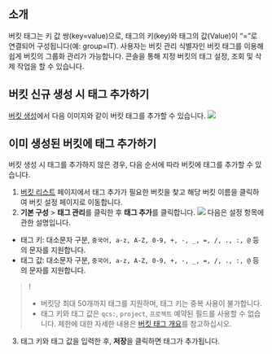 ## 소개

버킷 태그는 키 값 쌍(key=value)으로, 태그의 키(key)와 태그의 값(Value)이 “=”로 연결되어 구성됩니다(예: group=IT). 사용자는 버킷 관리 식별자인 버킷 태그를 이용해 쉽게 버킷의 그룹화 관리가 가능합니다. 콘솔을 통해 지정 버킷의 태그 설정, 조회 및 삭제 작업을 할 수 있습니다.



## 버킷 신규 생성 시 태그 추가하기

[버킷 생성](https://intl.cloud.tencent.com/document/product/436/13309)에서 다음 이미지와 같이 버킷 태그를 추가할 수 있습니다.
![](https://qcloudimg.tencent-cloud.cn/raw/02d9832d2244e4010d67dc49dee490bf.png)

## 이미 생성된 버킷에 태그 추가하기

버킷 생성 시 태그를 추가하지 않은 경우, 다음 순서에 따라 버킷에 태그를 추가할 수 있습니다.

1. [버킷 리스트](https://console.cloud.tencent.com/cos5/bucket) 페이지에서 태그 추가가 필요한 버킷을 찾고 해당 버킷 이름을 클릭하여 버킷 설정 페이지로 이동합니다.
2. **기본 구성** > **태그 관리**를 클릭한 후 **태그 추가**를 클릭합니다.
![](https://qcloudimg.tencent-cloud.cn/raw/ad3d20fe1e2738de4bb326a8b51b8b36.png)
다음은 설정 항목에 관한 설명입니다.
 - 태그 키: 대소문자 구분, `중국어, a-z, A-Z, 0-9, +, -, _, =, /, ., :, @` 등의 문자를 지원합니다.
 - 태그 값: 대소문자 구분, `중국어, a-z, A-Z, 0-9, +, -, _, =, /, ., :, @` 등의 문자를 지원합니다.
>!
>- 버킷당 최대 50개까지 태그를 지원하며, 태그 키는 중복 사용이 불가합니다.
>- 태그 키와 태그 값은 `qcs:`, `project`, `프로젝트` 예약된 필드를 사용할 수 없습니다. 제한에 대한 자세한 내용은 [버킷 태그 개요](https://intl.cloud.tencent.com/document/product/436/31509)를 참고하십시오.
>
3. 태그 키와 태그 값을 입력한 후, **저장**을 클릭하면 태그가 추가됩니다.
